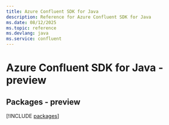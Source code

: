 ```yaml
---
title: Azure Confluent SDK for Java
description: Reference for Azure Confluent SDK for Java
ms.date: 08/12/2025
ms.topic: reference
ms.devlang: java
ms.service: confluent
---
```

# Azure Confluent SDK for Java - preview
## Packages - preview
[!INCLUDE [packages](confluent-index.md)]